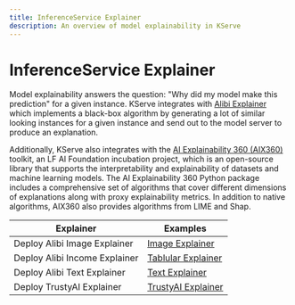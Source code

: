 ```yaml
---
title: InferenceService Explainer
description: An overview of model explainability in KServe
---
```


# InferenceService Explainer

Model explainability answers the question: "Why did my model make this prediction" for a given instance. KServe 
integrates with [Alibi Explainer](https://github.com/SeldonIO/alibi) which implements a black-box algorithm by generating a lot of similar looking instances 
for a given instance and send out to the model server to produce an explanation.

Additionally, KServe also integrates with the [AI Explainability 360 (AIX360)](https://ai-explainability-360.org/) toolkit, an LF AI Foundation incubation project,
which is an open-source library that supports the interpretability and explainability of datasets and machine learning models. The AI Explainability 360 Python package includes a comprehensive set of algorithms that cover different dimensions of explanations along with proxy explainability metrics.
In addition to native algorithms, AIX360 also provides algorithms from LIME and Shap.

| Explainer                     | Examples                                                             |
|-------------------------------|----------------------------------------------------------------------|
| Deploy Alibi Image Explainer  | [Image Explainer](./alibi/image-explainer/image-explainer.md)        |
| Deploy Alibi Income Explainer | [Tablular Explainer](./alibi/tabular-explainer/tabular-explainer.md) |
| Deploy Alibi Text Explainer   | [Text Explainer](./alibi/text-explainer/text-explainer.md)           |
| Deploy TrustyAI Explainer     | [TrustyAI Explainer](./trustyai/trustyai.md)                         |

